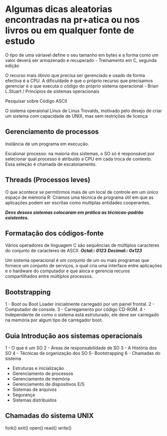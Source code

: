 # Algumas dicas aleatorias encontradas na pr+atica ou nos livros ou em qualquer fonte de estudo

O tipo de uma váriavel define o seu tamanho em bytes e a forma como um valor deverá ser armazenado e recuperado - Treinamento em C, segunda edição

 O recurso mais óbivio que precisa ser gerenciado e usado de forma efectiva é a CPU. A dificuldade é que o próprio recurso que precisamos gerenciar é o que executa o código do próprio sistema operacional - Brian L.Stuart / Príncipios de sistemas operacionais

Pesquisar sobre Código ASCII

O sistema operaional Linux de Linus Trovalds, motivado pelo desejo de criar um sistema com capacidade de UNIX, mas sem restrições de licença

## Gerenciamento de processos

Instância de um programa em execução.

Escalonar processo: na maioria dos sistemas, o SO só é responsável por selecionar qual processo é atribuido a CPU em cada troca de contexto. Essa seleção é chamada de escalonamento.

## Threads (Processos leves)

O que acontece se permitirmos mais de um local de controle em um único espaço de mémoria
R: Criamos uma técnica de programa útil em que as aplicações podem ser escritas como multiplas entidades cooperantes.

***Devs desses sistemas colocaram em prática as técnicas-padrão existentes.***

## Formatação dos códigos-fonte

Vários operadores de linguagem C são sequências de múltiplos caracteres do conjunto de caracteres de ASCII.
***Octal:: 0123***
***Decimal:: 0x123***

Um sistema operacional é um conjunto de um ou mais programas que fornece um conjunto de serviços, o qual cria uma interface entre aplicações e o hardware do computador e que aloca e gerencia recuros compartilhados entre múltiplos processos.

## Bootstrapping

1 - Boot ou Boot Loader inicialmente carregado por um painel frontal.
2 - Computador de console.
3 - Carregamento por código CD-ROM.
4 - Independente de como o sistema está estruturado, ele deve ser carregado na memória por algum tipo de carregador boot.

## Guia Introdução aos sistemas operacionais

1 - O que é um SO
2 - Áreas de responsabilidade de SO
3 - A História dos SO
4 - Técnicas de organização dos SO
5- Bootstrapping
6 - Chamadas do sistema

- Estruturas e inicialização
- Gerenciamento de processos
- Gerenciamento de memória
- Gerenciamento de dispositivos E/S
- Sistemas de arquivos
- Segurança
- Sistemas distribuidos

## Chamadas do sistema UNIX

fork()
exit()
open()
read()
write()
